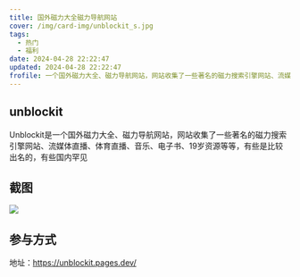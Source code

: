 ```yaml
---
title: 国外磁力大全磁力导航网站
cover: /img/card-img/unblockit_s.jpg
tags:
  - 热门
  - 福利
date: 2024-04-28 22:22:47
updated: 2024-04-28 22:22:47
frofile: 一个国外磁力大全、磁力导航网站，网站收集了一些著名的磁力搜索引擎网站、流媒体直播、体育直播、音乐、电子书、19岁资源等等
---
```


## unblockit

Unblockit是一个国外磁力大全、磁力导航网站，网站收集了一些著名的磁力搜索引擎网站、流媒体直播、体育直播、音乐、电子书、19岁资源等等，有些是比较出名的，有些国内罕见

## 截图

![](/img/card-img/unblockit.png)

## 参与方式

地址：https://unblockit.pages.dev/
